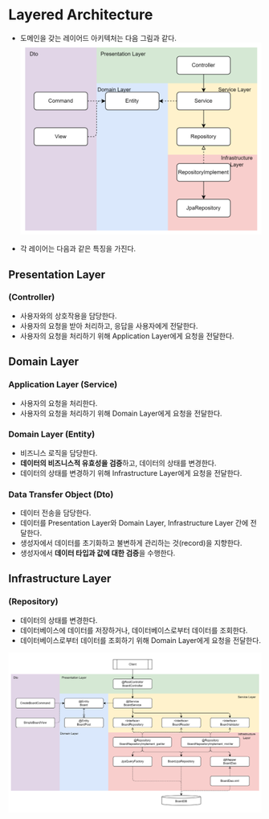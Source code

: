 
# Layered Architecture

- 도메인을 갖는 레이어드 아키텍처는 다음 그림과 같다.
![layered](./docs/layered.png)

- 각 레이어는 다음과 같은 특징을 가진다.
## Presentation Layer
### (Controller)
- 사용자와의 상호작용을 담당한다.
- 사용자의 요청을 받아 처리하고, 응답을 사용자에게 전달한다.
- 사용자의 요청을 처리하기 위해 Application Layer에게 요청을 전달한다.
## Domain Layer
### Application Layer (Service)
- 사용자의 요청을 처리한다.
- 사용자의 요청을 처리하기 위해 Domain Layer에게 요청을 전달한다.
### Domain Layer (Entity)
- 비즈니스 로직을 담당한다.
- **데이터의 비즈니스적 유효성을 검증**하고, 데이터의 상태를 변경한다.
- 데이터의 상태를 변경하기 위해 Infrastructure Layer에게 요청을 전달한다.
### Data Transfer Object (Dto)
- 데이터 전송을 담당한다.
- 데이터를 Presentation Layer와 Domain Layer, Infrastructure Layer 간에 전달한다.
- 생성자에서 데이터를 초기화하고 불변하게 관리하는 것(record)을 지향한다.
- 생성자에서 **데이터 타입과 값에 대한 검증**을 수행한다.
## Infrastructure Layer
### (Repository)
- 데이터의 상태를 변경한다.
- 데이터베이스에 데이터를 저장하거나, 데이터베이스로부터 데이터를 조회한다.
- 데이터베이스로부터 데이터를 조회하기 위해 Domain Layer에게 요청을 전달한다.

![layered_architecture](./docs/layered_detail.png)

